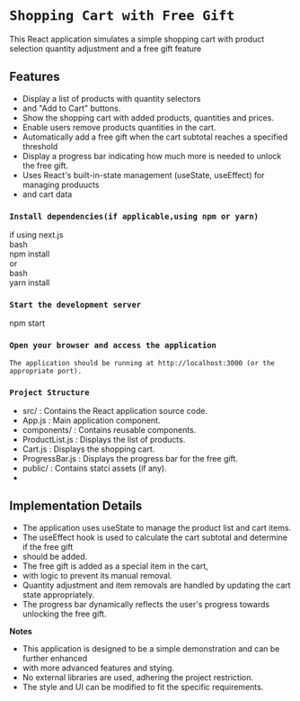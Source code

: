 # `Shopping Cart with Free Gift`
This React application simulates a simple shopping cart with product selection quantity adjustment and a free gift
feature

## Features

-  Display a list of products with quantity selectors
-  and "Add to Cart" buttons.
-  Show the shopping cart with added products, quantities and prices.
-  Enable users remove products quantities in the cart.
-  Automatically add a free gift when the cart subtotal reaches a specified threshold
-  Display a progress bar indicating how much more is needed to unlock the free gift.
-  Uses React's built-in-state management (useState, useEffect) for managing produucts
-  and cart data

### `Install dependencies(if applicable,using npm or yarn)`

 if using next.js\
 bash\
     npm install\
or \
bash \
    yarn install

### `Start the development server`
   npm start

### `Open your browser and access the application`

    The application should be running at http://localhost:3000 (or the appropriate port).

### `Project Structure`

-  src/ : Contains the React application source code.
-  App.js : Main application component.
-  components/ : Contains reusable components.
-  ProductList.js : Displays the list of products.
-  Cart.js : Displays the shopping cart.
-  ProgressBar.js : Displays the progress bar for the free gift.
-  public/ : Contains statci assets (if any).
-  

## Implementation Details

-  The application uses useState to manage the product list and cart items.
-  The useEffect hook is used to calculate the cart subtotal and determine if the free gift
-  should be added.
-  The free gift is added as a special item in the cart,
-  with logic to prevent its manual removal.
-  Quantity adjustment and item removals are handled by updating the cart state appropriately.
-  The progress bar dynamically reflects the user's progress towards unlocking the free gift.


**Notes**
-  This application is designed to be a simple demonstration and can be further enhanced
-  with more advanced features and stying.
-  No external libraries are used, adhering the project restriction.
-  The style and UI can be modified to fit the specific requirements.


